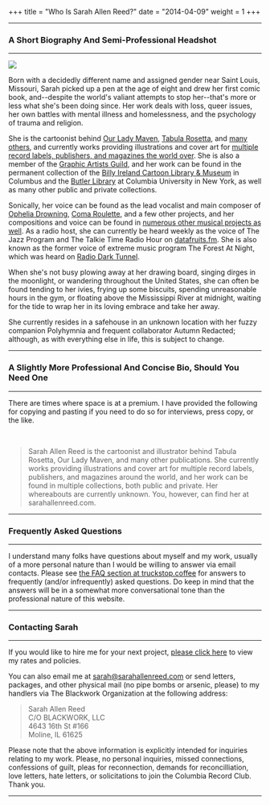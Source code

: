 +++
title = "Who Is Sarah Allen Reed?"
date = "2014-04-09"
weight = 1
+++



---

### A Short Biography And Semi-Professional Headshot

---

<img src="/about2.png" class="floatright"/>

Born with a decidedly different name and assigned gender near Saint Louis, Missouri, Sarah picked up a pen at the age of eight and drew her first comic book, and--despite the world's valiant attempts to stop her--that's more or less what she's been doing since. Her work deals with loss, queer issues, her own battles with mental illness and homelessness, and the psychology of trauma and religion.

She is the cartoonist behind [Our Lady Maven](https://ourladymaven.com/about-us/), [Tabula Rosetta](https://theblackworkorganization.bigcartel.com/category/tabula-rosetta), and [many others](/resume/bibliography/biblio/), and currently works providing illustrations and cover art for [multiple record labels, publishers, and magazines the world over](/resume/clientreview/). She is also a member of the [Graphic Artists Guild](https://graphicartistsguild.org/member-portfolio/sarahallenreed), and her work can be found in the permanent collection of the [Billy Ireland Cartoon Library & Museum](https://osucartoons.pastperfectonline.com/webobject/3409A1CD-4D48-4E97-8E01-545875413354) in Columbus and the [Butler Library](https://www.columbia.edu/cu/lweb/archival/collections/ldpd_13399267/) at Columbia University in New York, as well as many other public and private collections.

Sonically, her voice can be found as the lead vocalist and main composer of [Ophelia Drowning](https://opheliadrowning.bandcamp.com), [Coma Roulette](https://comaroulette.bandcamp.com), and a few other projects, and her compositions and voice can be found in [numerous other musical projects as well](/audio). As a radio host, she can currently be heard weekly as the voice of The Jazz Program and The Talkie Time Radio Hour on [datafruits.fm](https://datafruits.fm). She is also known as the former voice of extreme music program The Forest At Night, which was heard on [Radio Dark Tunnel](https://radio-dark-tunnel.net).

When she's not busy plowing away at her drawing board, singing dirges in the moonlight, or wandering throughout the United States, she can often be found tending to her ivies, frying up some biscuits, spending unreasonable hours in the gym, or floating above the Mississippi River at midnight, waiting for the tide to wrap her in its loving embrace and take her away.

She currently resides in a safehouse in an unknown location with her fuzzy companion Polyhymnia and frequent collaborator Autumn Redacted; although, as with everything else in life, this is subject to change.

---

### A Slightly More Professional And Concise Bio, Should You Need One

---

There are times where space is at a premium. I have provided the following for copying and pasting if you need to do so for interviews, press copy, or the like.

<br/>

>Sarah Allen Reed is the cartoonist and illustrator behind Tabula Rosetta, Our Lady Maven, and many other publications. She currently works providing illustrations and cover art for multiple record labels, publishers, and magazines around the world, and her work can be found in multiple collections, both public and private. Her whereabouts are currently unknown. You, however, can find her at sarahallenreed.com.

---

### Frequently Asked Questions

---

I understand many folks have questions about myself and my work, usually of a more personal nature than I would be willing to answer via email contacts. Please see [the FAQ section at truckstop.coffee](https://truckstop.coffee/post/faq) for answers to frequently (and/or infrequently) asked questions. Do keep in mind that the answers will be in a somewhat more conversational tone than the professional nature of this website.

---

### Contacting Sarah

---

If you would like to hire me for your next project, [please click here](/resume/hireme) to view my rates and policies.

You can also email me at [sarah@sarahallenreed.com](mailto:sarah@sarahallenreed.com) or send letters, packages, and other physical mail (no pipe bombs or arsenic, please) to my handlers via The Blackwork Organization at the following address:

>Sarah Allen Reed   
>C/O BLACKWORK, LLC   
>4643 16th St #166   
>Moline, IL 61625   

Please note that the above information is explicitly intended for inquiries relating to my work. Please, no personal inquiries, missed connections, confessions of guilt, pleas for reconnection, demands for reconcilliation, love letters, hate letters, or solicitations to join the Columbia Record Club. Thank you.

---